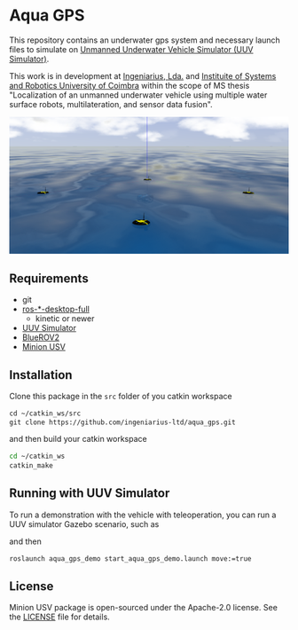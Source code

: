 # Aqua GPS

This repository contains an underwater gps system and necessary launch files to
simulate on [Unmanned Underwater Vehicle Simulator (UUV Simulator)](https://github.com/uuvsimulator/uuv_simulator).

This work is in development at [Ingeniarius, Lda.](http://ingeniarius.pt/) and [Instituite of Systems and Robotics University of Coimbra](https://www.isr.uc.pt/) within the scope of MS thesis "Localization of an unmanned underwater vehicle using multiple water surface robots, multilateration, and sensor data fusion".

<p align="center">
  <img src="doc/imgs/aqua_gps4.png">
</p>


## Requirements

- git
- [ros-\*-desktop-full](http://wiki.ros.org/ROS/Installation)
  - kinetic or newer
- [UUV Simulator](https://uuvsimulator.github.io/)
- [BlueROV2](https://github.com/fredvaz/bluerov2/tree/bluerov2_no_beacon)
- [Minion USV](https://github.com/fredvaz/minion_usv/tree/minionusv_no_hydrophone)



## Installation 

Clone this package in the `src` folder of you catkin workspace

```
cd ~/catkin_ws/src
git clone https://github.com/ingeniarius-ltd/aqua_gps.git
```

and then build your catkin workspace

```bash
cd ~/catkin_ws
catkin_make
```

## Running with UUV Simulator

To run a demonstration with the vehicle with teleoperation, you can run a UUV
simulator Gazebo scenario, such as

and then

```bash
roslaunch aqua_gps_demo start_aqua_gps_demo.launch move:=true 
```

## License

Minion USV package is open-sourced under the Apache-2.0 license. See the
[LICENSE](LICENSE) file for details.
